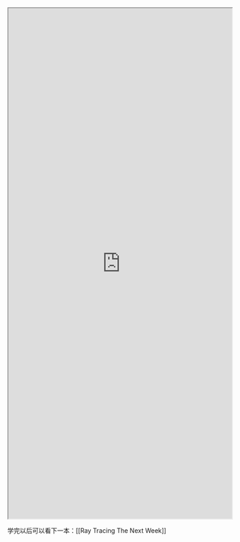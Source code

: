 <iframe 
		height = 1150 
		width = 100% 
		padding = 0 0 
		margins = 0 0
		src="https://raytracing.github.io/books/RayTracingInOneWeekend.html"></iframe>

学完以后可以看下一本：[[Ray Tracing The Next Week]]